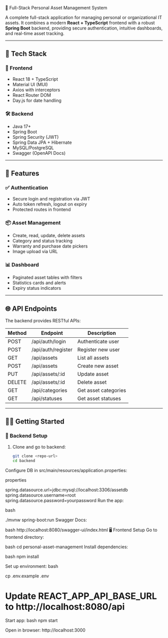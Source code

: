 💼 Full-Stack Personal Asset Management System

A complete full-stack application for managing personal or organizational IT assets. It combines a modern **React + TypeScript** frontend with a robust **Spring Boot** backend, providing secure authentication, intuitive dashboards, and real-time asset tracking.

---

## 🧱 Tech Stack

### 🚀 Frontend
- React 18 + TypeScript
- Material UI (MUI)
- Axios with interceptors
- React Router DOM
- Day.js for date handling

### 🛠 Backend
- Java 17+
- Spring Boot
- Spring Security (JWT)
- Spring Data JPA + Hibernate
- MySQL/PostgreSQL
- Swagger (OpenAPI Docs)

---

## 🔐 Features

### ✅ Authentication
- Secure login and registration via JWT
- Auto token refresh, logout on expiry
- Protected routes in frontend

### 📦 Asset Management
- Create, read, update, delete assets
- Category and status tracking
- Warranty and purchase date pickers
- Image upload via URL

### 📊 Dashboard
- Paginated asset tables with filters
- Statistics cards and alerts
- Expiry status indicators

---

## 🌐 API Endpoints

The backend provides RESTful APIs:

| Method | Endpoint              | Description               |
|--------|-----------------------|---------------------------|
| POST   | /api/auth/login       | Authenticate user         |
| POST   | /api/auth/register    | Register new user         |
| GET    | /api/assets           | List all assets           |
| POST   | /api/assets           | Create new asset          |
| PUT    | /api/assets/:id       | Update asset              |
| DELETE | /api/assets/:id       | Delete asset              |
| GET    | /api/categories       | Get asset categories      |
| GET    | /api/statuses         | Get asset statuses        |

---

## 🧑‍💻 Getting Started

### 📂 Backend Setup

1. Clone and go to backend:
   ```bash
   git clone <repo-url>
   cd backend
Configure DB in src/main/resources/application.properties:

properties

spring.datasource.url=jdbc:mysql://localhost:3306/assetdb
spring.datasource.username=root
spring.datasource.password=yourpassword
Run the app:

bash

./mvnw spring-boot:run
Swagger Docs:

bash
http://localhost:8080/swagger-ui/index.html
🖥️ Frontend Setup
Go to frontend directory:

bash
cd personal-asset-management
Install dependencies:

bash
npm install

Set up environment:
bash

cp .env.example .env
# Update REACT_APP_API_BASE_URL to http://localhost:8080/api
Start app:
bash
npm start

Open in browser:
http://localhost:3000
